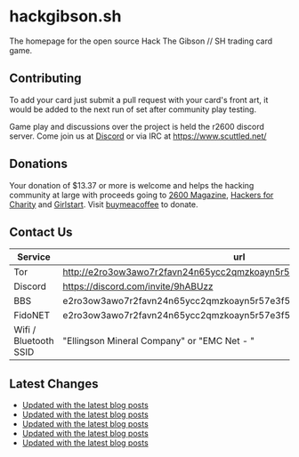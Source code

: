 # hackgibson.sh
The homepage for the open source Hack The Gibson // SH trading card game.


## Contributing

To add your card just submit a pull request with your card's front art, it would be added to the next run of set after community play testing.

Game play and discussions over the project is held the r2600 discord server. Come join us at [Discord](https://discord.com/invite/9hABUzz) or via IRC at https://www.scuttled.net/


## Donations

Your donation of $13.37 or more is welcome and helps the hacking community at large with proceeds going to [2600 Magazine](https://2600.com/), [Hackers for Charity](https://hackersforcharity.org) and [Girlstart](https://girlstart.org).  Visit [buymeacoffee](https://www.buymeacoffee.com/hackgibson.sh) to donate.


## Contact Us

Service | url
-|-
Tor | http://e2ro3ow3awo7r2favn24n65ycc2qmzkoayn5r57e3f56nvjwdcgg32ad.onion
Discord | https://discord.com/invite/9hABUzz
BBS | e2ro3ow3awo7r2favn24n65ycc2qmzkoayn5r57e3f56nvjwdcgg32ad.onion:23
FidoNET | e2ro3ow3awo7r2favn24n65ycc2qmzkoayn5r57e3f56nvjwdcgg32ad.onion:24554
Wifi / Bluetooth SSID | "Ellingson Mineral Company" or "EMC Net - <fidonet address>"

## Latest Changes
<!-- BLOG-POST-LIST:START -->
- [Updated with the latest blog posts](https://github.com/DFW2600/hackgibson.sh/commit/cad5875b6ebd92791aade4e16d3a80dfedf5bd0f)
- [Updated with the latest blog posts](https://github.com/DFW2600/hackgibson.sh/commit/e4cc764c4ddfd6107a7387b15fd288a6a9d16f39)
- [Updated with the latest blog posts](https://github.com/DFW2600/hackgibson.sh/commit/611654ead190e3f921907da41f4dc165549d34ab)
- [Updated with the latest blog posts](https://github.com/DFW2600/hackgibson.sh/commit/04f0d63590f977b938b86cc7d373177ad9e9d0c7)
- [Updated with the latest blog posts](https://github.com/DFW2600/hackgibson.sh/commit/59a26cefdfd1a56fb494ec1f3faf37b48e2d6434)
<!-- BLOG-POST-LIST:END -->
